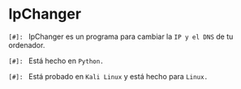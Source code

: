 # IpChanger

`[#]: ` IpChanger es un programa para cambiar la `IP y el DNS` de tu ordenador.

`[#]: ` Está hecho en `Python.`

`[#]: ` Está probado en `Kali Linux` y está hecho para `Linux.`
